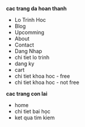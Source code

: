 **cac trang da hoan thanh**
- Lo Trinh Hoc
- Blog
- Upcomming
- About
- Contact
- Dang Nhap
- chi tiet lo trinh
- dang ky
- cart
- chi tiet khoa hoc - free
- chi tiet khoa hoc - not free

**cac trang con lai**
- home
- chi tiet bai học
- ket qua tim kiem